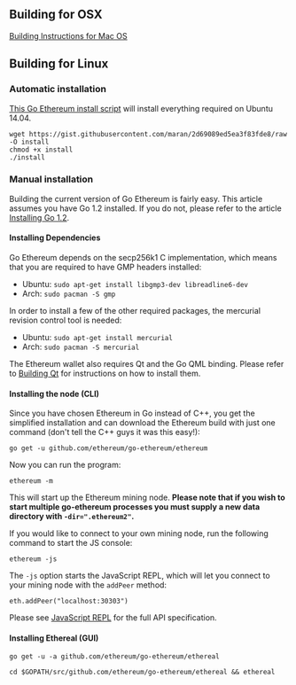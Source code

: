 ## Building for OSX

[Building Instructions for Mac OS](https://github.com/ethereum/go-ethereum/wiki/Building-Instructions-for-Mac)


## Building for Linux

### Automatic installation
[This Go Ethereum install script](https://gist.github.com/maran/2d69089ed5ea3f83fde8) will install everything required on Ubuntu 14.04. 

```
wget https://gist.githubusercontent.com/maran/2d69089ed5ea3f83fde8/raw -O install
chmod +x install 
./install
```

### Manual installation

Building the current version of Go Ethereum is fairly easy. This article assumes you have Go 1.2 installed. If you do not, please refer to the article [Installing Go 1.2](https://github.com/ethereum/go-ethereum/wiki/Installing-Go).

#### Installing Dependencies

Go Ethereum  depends on the secp256k1 C implementation, which means that you are required to have GMP headers installed:

* Ubuntu: `sudo apt-get install libgmp3-dev libreadline6-dev`
* Arch: `sudo pacman -S gmp`

In order to install a few of the other required packages, the mercurial revision control tool is needed:

* Ubuntu: `sudo apt-get install mercurial`
* Arch: `sudo pacman -S mercurial`

The Ethereum wallet also requires Qt and the Go QML binding. Please refer to [Building Qt](https://github.com/ethereum/go-ethereum/wiki/Building-Qt) for instructions on how to install them.

#### Installing the node (CLI)

Since you have chosen Ethereum in Go instead of C++, you get the simplified installation and can download the Ethereum build with just one command (don't tell the C++ guys it was this easy!):

`go get -u github.com/ethereum/go-ethereum/ethereum`

Now you can run the program:

`ethereum -m`

This will start up the Ethereum mining node. **Please note that if you wish to start multiple go-ethereum processes you must supply a new data directory with `-dir=".ethereum2"`.**

If you would like to connect to your own mining node, run the following command to start the JS console:

`ethereum -js`

The `-js` option starts the JavaScript REPL, which will let you connect to your mining node with the `addPeer` method:

 `eth.addPeer("localhost:30303")`

Please see [JavaScript REPL](https://github.com/ethereum/go-ethereum/wiki/JavaScript-Console) for the full API specification.

#### Installing Ethereal (GUI)

`go get -u -a github.com/ethereum/go-ethereum/ethereal`

`cd $GOPATH/src/github.com/ethereum/go-ethereum/ethereal && ethereal`

